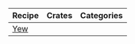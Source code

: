 | Recipe | Crates | Categories |
|--------|--------|------------|
| [Yew][ex-yew] | | |

[ex-yew]: index.md#yew
